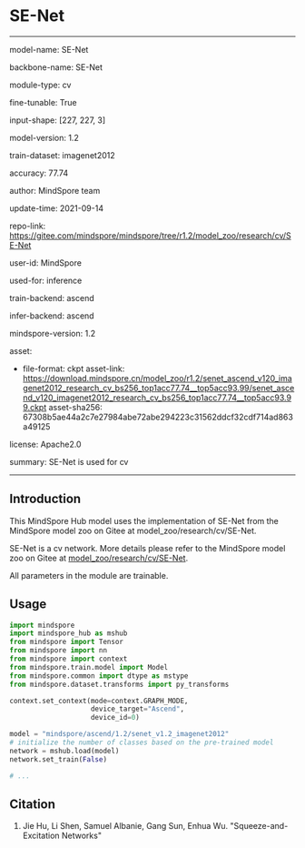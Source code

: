 # SE-Net

---

model-name: SE-Net

backbone-name: SE-Net

module-type: cv

fine-tunable: True

input-shape: [227, 227, 3]

model-version: 1.2

train-dataset: imagenet2012

accuracy: 77.74

author: MindSpore team

update-time: 2021-09-14

repo-link: <https://gitee.com/mindspore/mindspore/tree/r1.2/model_zoo/research/cv/SE-Net>

user-id: MindSpore

used-for: inference

train-backend: ascend

infer-backend: ascend

mindspore-version: 1.2

asset:

-
    file-format: ckpt
    asset-link: <https://download.mindspore.cn/model_zoo/r1.2/senet_ascend_v120_imagenet2012_research_cv_bs256_top1acc77.74__top5acc93.99/senet_ascend_v120_imagenet2012_research_cv_bs256_top1acc77.74__top5acc93.99.ckpt>
    asset-sha256: 67308b5ae44a2c7e27984abe72abe294223c31562ddcf32cdf714ad863a49125

license: Apache2.0

summary: SE-Net is used for cv

---

## Introduction

This MindSpore Hub model uses the implementation of SE-Net from the MindSpore model zoo on Gitee at model_zoo/research/cv/SE-Net.

SE-Net is a cv network. More details please refer to the MindSpore model zoo on Gitee at [model_zoo/research/cv/SE-Net](https://gitee.com/mindspore/mindspore/blob/r1.2/model_zoo/research/cv/SE-Net/README.md).

All parameters in the module are trainable.

## Usage

```python
import mindspore
import mindspore_hub as mshub
from mindspore import Tensor
from mindspore import nn
from mindspore import context
from mindspore.train.model import Model
from mindspore.common import dtype as mstype
from mindspore.dataset.transforms import py_transforms

context.set_context(mode=context.GRAPH_MODE,
                    device_target="Ascend",
                    device_id=0)

model = "mindspore/ascend/1.2/senet_v1.2_imagenet2012"
# initialize the number of classes based on the pre-trained model
network = mshub.load(model)
network.set_train(False)

# ...
```

## Citation

1. Jie Hu, Li Shen, Samuel Albanie, Gang Sun, Enhua Wu. "Squeeze-and-Excitation Networks"
